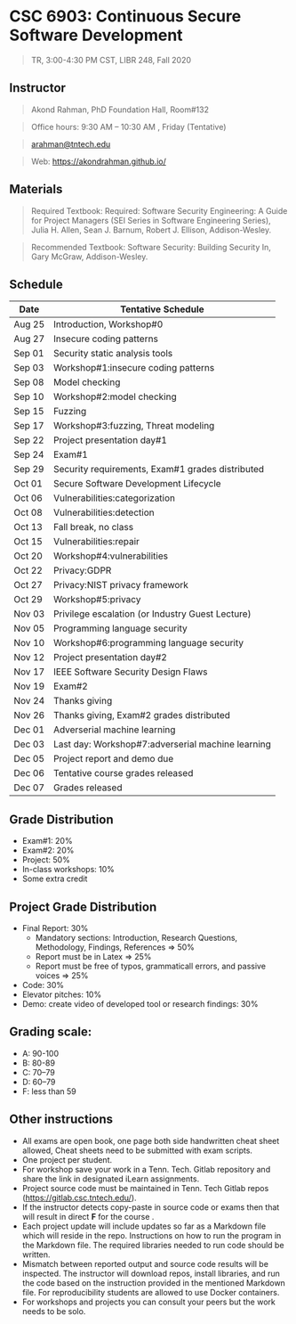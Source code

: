# CSC 6903: Continuous Secure Software Development 
> TR, 3:00-4:30 PM CST, LIBR 248, Fall 2020 

## Instructor 

> Akond Rahman, PhD 
> Foundation Hall, Room#132

> Office hours: 9:30 AM – 10:30 AM , Friday (Tentative) 

> arahman@tntech.edu 

> Web: https://akondrahman.github.io/ 



## Materials 

> Required Textbook: Required: Software Security Engineering: A Guide for Project Managers (SEI Series in Software Engineering Series), Julia H. Allen, Sean J. Barnum, Robert J. Ellison, Addison-Wesley. 

> Recommended Textbook:  Software Security: Building Security In, Gary McGraw, Addison-Wesley.


## Schedule 



| Date    | Tentative Schedule                                     |
|---------|--------------------------------------------------------|
| Aug 25  | Introduction, Workshop#0                               |
| Aug 27  | Insecure coding patterns                               |
| Sep 01  | Security static analysis tools                         |
| Sep 03  | Workshop#1:insecure coding patterns                    |
| Sep 08  | Model checking                                         |
| Sep 10  | Workshop#2:model checking                              |
| Sep 15  | Fuzzing                                                |
| Sep 17  | Workshop#3:fuzzing, Threat modeling                    |
| Sep 22  | Project presentation day#1                             |
| Sep 24  | Exam#1                                                 |
| Sep 29  | Security requirements, Exam#1 grades distributed       |
| Oct 01  | Secure Software Development Lifecycle                  |
| Oct 06  | Vulnerabilities:categorization                         |
| Oct 08  | Vulnerabilities:detection                              |
| Oct 13  | Fall break, no class                                   |
| Oct 15  | Vulnerabilities:repair                                 |
| Oct 20  | Workshop#4:vulnerabilities                             |
| Oct 22  | Privacy:GDPR                                           |
| Oct 27  | Privacy:NIST privacy framework                         |                                             
| Oct 29  | Workshop#5:privacy                                     |                 
| Nov 03  | Privilege escalation (or Industry Guest Lecture)       |
| Nov 05  | Programming language security                          |
| Nov 10  | Workshop#6:programming language security               |
| Nov 12  | Project presentation day#2                             |
| Nov 17  | IEEE Software Security Design Flaws                    |
| Nov 19  | Exam#2                                                 |
| Nov 24  | Thanks giving                                          |
| Nov 26  | Thanks giving, Exam#2 grades distributed               |    
| Dec 01  | Adverserial machine learning                           |
| Dec 03  | Last day: Workshop#7:adverserial machine learning      |
| Dec 05  | Project report and demo due                            |
| Dec 06  | Tentative course grades released                       |
| Dec 07  | Grades released                                        |

 
## Grade Distribution 

- Exam#1: 20%
- Exam#2: 20% 
- Project: 50% 
- In-class workshops: 10% 
- Some extra credit 

## Project Grade Distribution 
- Final Report: 30%
  - Mandatory sections: Introduction, Research Questions, Methodology, Findings, References => 50% 
  - Report must be in Latex => 25% 
  - Report must be free of typos, grammaticall errors, and passive voices => 25% 
- Code: 30% 
- Elevator pitches: 10% 
- Demo: create video of developed tool or research findings: 30%


## Grading scale: 
  - A: 90-100 
  - B: 80-89 
  - C: 70–79 
  - D: 60–79 
  - F: less than 59

## Other instructions 
- All exams are open book, one page both side handwritten cheat sheet allowed, Cheat sheets need to be submitted with exam scripts. 
- One project per student.  
- For workshop save your work in a Tenn. Tech. Gitlab repository and share the link in designated iLearn assignments. 
- Project source code must be maintained in Tenn. Tech Gitlab repos (https://gitlab.csc.tntech.edu/). 
- If the instructor detects copy-paste in source code or exams then that will result in direct **F** for the course .  
- Each project update will include updates so far as a Markdown file which will reside in the repo. Instructions on how to run the program in the Markdown file. The required libraries needed to run code should be written.  
- Mismatch between reported output and source code results will be inspected. The instructor will download repos, install libraries, and run the code based on the instruction provided in the mentioned Markdown file. For reproducibility students are allowed to use Docker containers.   
- For workshops and projects you can consult your peers but the work needs to be solo. 


